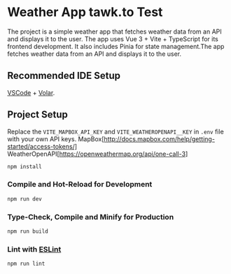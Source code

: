 # Weather App tawk.to Test

The project is a simple weather app that fetches weather data from an API and displays it to the user. The app uses Vue 3 + Vite + TypeScript for its frontend development. It also includes Pinia for state management.The app fetches weather data from an API and displays it to the user.

## Recommended IDE Setup

[VSCode](https://code.visualstudio.com/) + [Volar](https://marketplace.visualstudio.com/items?itemName=Vue.volar).

## Project Setup

Replace the `VITE_MAPBOX_API_KEY` and `VITE_WEATHEROPENAPI__KEY` in `.env` file with your own API keys.
MapBox[http://docs.mapbox.com/help/getting-started/access-tokens/]
WeatherOpenAPI[https://openweathermap.org/api/one-call-3]

```sh
npm install
```

### Compile and Hot-Reload for Development

```sh
npm run dev
```

### Type-Check, Compile and Minify for Production

```sh
npm run build
```

### Lint with [ESLint](https://eslint.org/)

```sh
npm run lint
```
